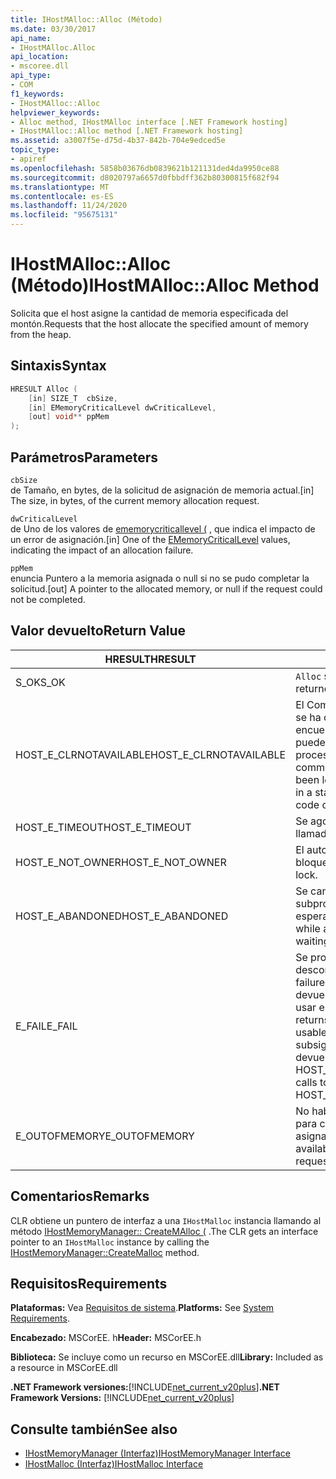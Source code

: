 ```yaml
---
title: IHostMAlloc::Alloc (Método)
ms.date: 03/30/2017
api_name:
- IHostMAlloc.Alloc
api_location:
- mscoree.dll
api_type:
- COM
f1_keywords:
- IHostMAlloc::Alloc
helpviewer_keywords:
- Alloc method, IHostMAlloc interface [.NET Framework hosting]
- IHostMAlloc::Alloc method [.NET Framework hosting]
ms.assetid: a3007f5e-d75d-4b37-842b-704e9edced5e
topic_type:
- apiref
ms.openlocfilehash: 5858b03676db0839621b121131ded4da9950ce88
ms.sourcegitcommit: d8020797a6657d0fbbdff362b80300815f682f94
ms.translationtype: MT
ms.contentlocale: es-ES
ms.lasthandoff: 11/24/2020
ms.locfileid: "95675131"
---
```

# <a name="ihostmallocalloc-method"></a><span data-ttu-id="e1319-102">IHostMAlloc::Alloc (Método)</span><span class="sxs-lookup"><span data-stu-id="e1319-102">IHostMAlloc::Alloc Method</span></span>

<span data-ttu-id="e1319-103">Solicita que el host asigne la cantidad de memoria especificada del montón.</span><span class="sxs-lookup"><span data-stu-id="e1319-103">Requests that the host allocate the specified amount of memory from the heap.</span></span>  
  
## <a name="syntax"></a><span data-ttu-id="e1319-104">Sintaxis</span><span class="sxs-lookup"><span data-stu-id="e1319-104">Syntax</span></span>  
  
```cpp  
HRESULT Alloc (  
    [in] SIZE_T  cbSize,
    [in] EMemoryCriticalLevel dwCriticalLevel,
    [out] void** ppMem  
);  
```  
  
## <a name="parameters"></a><span data-ttu-id="e1319-105">Parámetros</span><span class="sxs-lookup"><span data-stu-id="e1319-105">Parameters</span></span>  

 `cbSize`  
 <span data-ttu-id="e1319-106">de Tamaño, en bytes, de la solicitud de asignación de memoria actual.</span><span class="sxs-lookup"><span data-stu-id="e1319-106">[in] The size, in bytes, of the current memory allocation request.</span></span>  
  
 `dwCriticalLevel`  
 <span data-ttu-id="e1319-107">de Uno de los valores de [ememorycriticallevel (](ememorycriticallevel-enumeration.md) , que indica el impacto de un error de asignación.</span><span class="sxs-lookup"><span data-stu-id="e1319-107">[in] One of the [EMemoryCriticalLevel](ememorycriticallevel-enumeration.md) values, indicating the impact of an allocation failure.</span></span>  
  
 `ppMem`  
 <span data-ttu-id="e1319-108">enuncia Puntero a la memoria asignada o null si no se pudo completar la solicitud.</span><span class="sxs-lookup"><span data-stu-id="e1319-108">[out] A pointer to the allocated memory, or null if the request could not be completed.</span></span>  
  
## <a name="return-value"></a><span data-ttu-id="e1319-109">Valor devuelto</span><span class="sxs-lookup"><span data-stu-id="e1319-109">Return Value</span></span>  
  
|<span data-ttu-id="e1319-110">HRESULT</span><span class="sxs-lookup"><span data-stu-id="e1319-110">HRESULT</span></span>|<span data-ttu-id="e1319-111">Descripción</span><span class="sxs-lookup"><span data-stu-id="e1319-111">Description</span></span>|  
|-------------|-----------------|  
|<span data-ttu-id="e1319-112">S_OK</span><span class="sxs-lookup"><span data-stu-id="e1319-112">S_OK</span></span>|<span data-ttu-id="e1319-113">`Alloc` se devolvió correctamente.</span><span class="sxs-lookup"><span data-stu-id="e1319-113">`Alloc` returned successfully.</span></span>|  
|<span data-ttu-id="e1319-114">HOST_E_CLRNOTAVAILABLE</span><span class="sxs-lookup"><span data-stu-id="e1319-114">HOST_E_CLRNOTAVAILABLE</span></span>|<span data-ttu-id="e1319-115">El Common Language Runtime (CLR) no se ha cargado en un proceso o el CLR se encuentra en un estado en el que no puede ejecutar código administrado ni procesar la llamada correctamente.</span><span class="sxs-lookup"><span data-stu-id="e1319-115">The common language runtime (CLR) has not been loaded into a process, or the CLR is in a state in which it cannot run managed code or process the call successfully.</span></span>|  
|<span data-ttu-id="e1319-116">HOST_E_TIMEOUT</span><span class="sxs-lookup"><span data-stu-id="e1319-116">HOST_E_TIMEOUT</span></span>|<span data-ttu-id="e1319-117">Se agotó el tiempo de espera de la llamada.</span><span class="sxs-lookup"><span data-stu-id="e1319-117">The call timed out.</span></span>|  
|<span data-ttu-id="e1319-118">HOST_E_NOT_OWNER</span><span class="sxs-lookup"><span data-stu-id="e1319-118">HOST_E_NOT_OWNER</span></span>|<span data-ttu-id="e1319-119">El autor de la llamada no posee el bloqueo.</span><span class="sxs-lookup"><span data-stu-id="e1319-119">The caller does not own the lock.</span></span>|  
|<span data-ttu-id="e1319-120">HOST_E_ABANDONED</span><span class="sxs-lookup"><span data-stu-id="e1319-120">HOST_E_ABANDONED</span></span>|<span data-ttu-id="e1319-121">Se canceló un evento mientras un subproceso o fibra bloqueados estaba esperando en él.</span><span class="sxs-lookup"><span data-stu-id="e1319-121">An event was canceled while a blocked thread or fiber was waiting on it.</span></span>|  
|<span data-ttu-id="e1319-122">E_FAIL</span><span class="sxs-lookup"><span data-stu-id="e1319-122">E_FAIL</span></span>|<span data-ttu-id="e1319-123">Se produjo un error grave desconocido.</span><span class="sxs-lookup"><span data-stu-id="e1319-123">An unknown catastrophic failure occurred.</span></span> <span data-ttu-id="e1319-124">Cuando un método devuelve E_FAIL, CLR ya no se puede usar en el proceso.</span><span class="sxs-lookup"><span data-stu-id="e1319-124">When a method returns E_FAIL, the CLR is no longer usable within the process.</span></span> <span data-ttu-id="e1319-125">Las llamadas subsiguientes a métodos de hospedaje devuelven HOST_E_CLRNOTAVAILABLE.</span><span class="sxs-lookup"><span data-stu-id="e1319-125">Subsequent calls to hosting methods return HOST_E_CLRNOTAVAILABLE.</span></span>|  
|<span data-ttu-id="e1319-126">E_OUTOFMEMORY</span><span class="sxs-lookup"><span data-stu-id="e1319-126">E_OUTOFMEMORY</span></span>|<span data-ttu-id="e1319-127">No había suficiente memoria disponible para completar la solicitud de asignación.</span><span class="sxs-lookup"><span data-stu-id="e1319-127">Not enough memory was available to complete the allocation request.</span></span>|  
  
## <a name="remarks"></a><span data-ttu-id="e1319-128">Comentarios</span><span class="sxs-lookup"><span data-stu-id="e1319-128">Remarks</span></span>  

 <span data-ttu-id="e1319-129">CLR obtiene un puntero de interfaz a una `IHostMalloc` instancia llamando al método [IHostMemoryManager:: CreateMAlloc (](ihostmemorymanager-createmalloc-method.md) .</span><span class="sxs-lookup"><span data-stu-id="e1319-129">The CLR gets an interface pointer to an `IHostMalloc` instance by calling the [IHostMemoryManager::CreateMalloc](ihostmemorymanager-createmalloc-method.md) method.</span></span>  
  
## <a name="requirements"></a><span data-ttu-id="e1319-130">Requisitos</span><span class="sxs-lookup"><span data-stu-id="e1319-130">Requirements</span></span>  

 <span data-ttu-id="e1319-131">**Plataformas:** Vea [Requisitos de sistema](../../get-started/system-requirements.md).</span><span class="sxs-lookup"><span data-stu-id="e1319-131">**Platforms:** See [System Requirements](../../get-started/system-requirements.md).</span></span>  
  
 <span data-ttu-id="e1319-132">**Encabezado:** MSCorEE. h</span><span class="sxs-lookup"><span data-stu-id="e1319-132">**Header:** MSCorEE.h</span></span>  
  
 <span data-ttu-id="e1319-133">**Biblioteca:** Se incluye como un recurso en MSCorEE.dll</span><span class="sxs-lookup"><span data-stu-id="e1319-133">**Library:** Included as a resource in MSCorEE.dll</span></span>  
  
 <span data-ttu-id="e1319-134">**.NET Framework versiones:**[!INCLUDE[net_current_v20plus](../../../../includes/net-current-v20plus-md.md)]</span><span class="sxs-lookup"><span data-stu-id="e1319-134">**.NET Framework Versions:** [!INCLUDE[net_current_v20plus](../../../../includes/net-current-v20plus-md.md)]</span></span>  
  
## <a name="see-also"></a><span data-ttu-id="e1319-135">Consulte también</span><span class="sxs-lookup"><span data-stu-id="e1319-135">See also</span></span>

- [<span data-ttu-id="e1319-136">IHostMemoryManager (Interfaz)</span><span class="sxs-lookup"><span data-stu-id="e1319-136">IHostMemoryManager Interface</span></span>](ihostmemorymanager-interface.md)
- [<span data-ttu-id="e1319-137">IHostMalloc (Interfaz)</span><span class="sxs-lookup"><span data-stu-id="e1319-137">IHostMalloc Interface</span></span>](ihostmalloc-interface.md)
